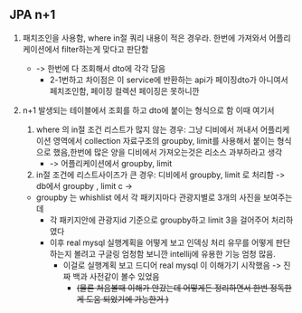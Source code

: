## JPA n+1

1. 패치조인을 사용함, where in절 쿼리 내용이 적은 경우라. 한번에 가져와서 어플리케이션에서 filter하는게 맞다고 판단함
    - -> 한번에 다 조회해서 dto에 각각 담음
        - 2-1번하고 차이점은 이 service에 반환하는 api가 페이징dto가 아니여서 페치조인함, 페이징 컬렉션 페이징은 못하니깐

2. n+1 발생되는 테이블에서 조회를 하고 dto에 붙이는 형식으로 함 이때 여기서
    1. where 의 in절 조건 리스트가 많지 않는 경우: 그냥 디비에서 꺼내서 어플리케이션 영역에서 collection 자료구조의 groupby, limit를 사용해서 붙이는 형식으로 했음,한번에 많은 양을
       디비에서 가져오는것은 리소스 과부하라고 생각
        - -> 어플리케이션에서 groupby, limit
    2. in절 조건에 리스트사이즈가 큰 경우:  디비에서 groupby, limit 로 처리함 -> db에서 groupby , limit c -> 
	- groupby 는 whishlist 에서 각 패키지마다 관광지별로 3개의 사진을 보여주는데 
		- 각 패키지안에 관광지id 기준으로 groupby하고 limit 3을 걸어주어 처리하였다 
        - 이후 real mysql 실행계획을 어떻게 보고 인덱싱 처리 유무를 어떻게 판단하는지 볼려고 구글링 엄청함 보니깐 intellij에 유용한 기능 엄청 많음.
            - 이걸로 실행계획 보고 드디어 real mysql 이 이해가기 시작했음 -> 진짜 백과 사전같이 볼수 있었음
                - ~~(물론 처음볼때 이해가 안갔는데 어떻게든 정리하면서 한번 정독한게 도움 되었기에 가능한거 )~~
